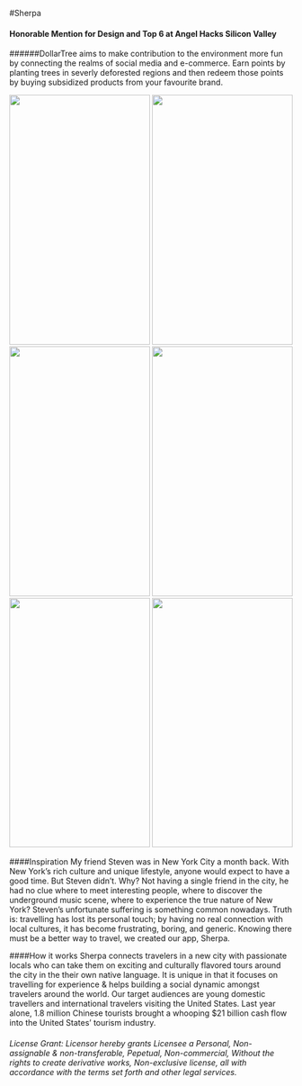 #Sherpa
#### Honorable Mention for Design and Top 6 at Angel Hacks Silicon Valley
######DollarTree aims to make contribution to the environment more fun by connecting the realms of social media and e-commerce. Earn points by planting trees in severly deforested regions and then redeem those points by buying subsidized products from your favourite brand.

<img src="https://cloud.githubusercontent.com/assets/8840000/10403485/e820f508-6e99-11e5-901e-c053c764675c.png" width="250" height="443.75" /> <img src="https://cloud.githubusercontent.com/assets/8840000/10403486/e8213b3a-6e99-11e5-93fa-861b0dcf42b4.png" width="250" height="443.75" /> <img src="https://cloud.githubusercontent.com/assets/8840000/10403487/e82174e2-6e99-11e5-9764-582e5dc569a4.png" width="250" height="443.75" /> <img src="https://cloud.githubusercontent.com/assets/8840000/10403484/e81eb090-6e99-11e5-853a-c686d07f7c36.png" width="250" height="443.75" /> <img src="https://cloud.githubusercontent.com/assets/8840000/10403489/e8239f6a-6e99-11e5-8b61-8149d1c48f0a.png" width="250" height="443.75" /> <img src="https://cloud.githubusercontent.com/assets/8840000/10403488/e8224494-6e99-11e5-9f5f-634acfe275a8.png" width="250" height="443.75" />

####Inspiration
My friend Steven was in New York City a month back. With New York’s rich culture and unique lifestyle, anyone would expect to have a good time. But Steven didn’t. Why? Not having a single friend in the city, he had no clue where to meet interesting people, where to discover the underground music scene, where to experience the true nature of New York?
Steven’s unfortunate suffering is something common nowadays. Truth is: travelling has lost its personal touch; by having no real connection with local cultures, it has become frustrating, boring, and generic. Knowing there must be a better way to travel, we created our app, Sherpa.

####How it works
Sherpa connects travelers in a new city with passionate locals who can take them on exciting and culturally flavored tours around the city in the their own native language. It is unique in that it focuses on travelling for experience & helps building a social dynamic amongst travelers around the world. Our target audiences are young domestic travellers and international travelers visiting the United States. Last year alone, 1.8 million Chinese tourists brought a whooping $21 billion cash flow into the United States’ tourism industry. 

<h6> License Grant: Licensor hereby grants Licensee a Personal, Non-assignable & non-transferable, Pepetual, Non-commercial, Without the rights to create derivative works, Non-exclusive license, all with accordance with the terms set forth and other legal services. </h6>

